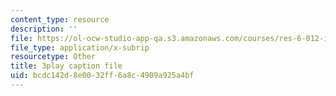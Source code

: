 ```yaml
---
content_type: resource
description: ''
file: https://ol-ocw-studio-app-qa.s3.amazonaws.com/courses/res-6-012-introduction-to-probability-spring-2018/bcdc142d8e0032ff6a8c4909a925a4bf_uxVRfj60z98.srt
file_type: application/x-subrip
resourcetype: Other
title: 3play caption file
uid: bcdc142d-8e00-32ff-6a8c-4909a925a4bf
---
```

